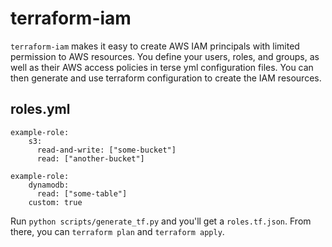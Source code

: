 # terraform-iam
`terraform-iam` makes it easy to create AWS IAM principals with limited permission to AWS resources. You define your users, roles, and groups, as well as their AWS access policies in terse yml configuration files. You can then generate and use terraform configuration to create the IAM resources.

## roles.yml

```
example-role:
    s3:
      read-and-write: ["some-bucket"]
      read: ["another-bucket"]

example-role:
    dynamodb:
      read: ["some-table"]
    custom: true
```

Run `python scripts/generate_tf.py` and you'll get a `roles.tf.json`. From there, you can `terraform plan` and `terraform apply`.
